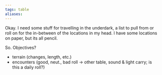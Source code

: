 ```yaml
---
tags: table
aliases:
---
```

Okay. I need some stuff for travelling in the underdark, a list to pull from or roll on for the in-between of the locations in my head. I have some locations on paper, but its all pencil.

So. Objectives?

- terrain (changes, length, etc.)
- encounters (good, neut., bad roll -> other table, sound & light carry; is this a daily roll?)